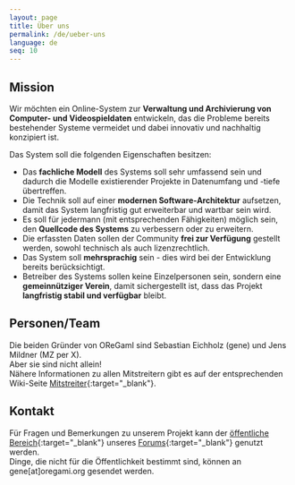 ```yaml
---
layout: page
title: Über uns
permalink: /de/ueber-uns
language: de
seq: 10
---
```


Mission
-------

Wir möchten ein Online-System zur **Verwaltung und Archivierung von Computer- und Videospieldaten** entwickeln, das die Probleme bereits bestehender Systeme vermeidet und dabei innovativ und nachhaltig konzipiert ist.  

Das System soll die folgenden Eigenschaften besitzen:

*   Das **fachliche Modell** des Systems soll sehr umfassend sein und dadurch die Modelle existierender Projekte in Datenumfang und -tiefe übertreffen.
*   Die Technik soll auf einer **modernen Software-Architektur** aufsetzen, damit das System langfristig gut erweiterbar und wartbar sein wird.
*   Es soll für jedermann (mit entsprechenden Fähigkeiten) möglich sein, den **Quellcode des Systems** zu verbessern oder zu erweitern.
*   Die erfassten Daten sollen der Community **frei zur Verfügung** gestellt werden, sowohl technisch als auch lizenzrechtlich.
*   Das System soll **mehrsprachig** sein - dies wird bei der Entwicklung bereits berücksichtigt.
*   Betreiber des Systems sollen keine Einzelpersonen sein, sondern eine **gemeinnütziger Verein**, damit sichergestellt ist, dass das Projekt **langfristig stabil und verfügbar** bleibt.

Personen/Team
-------------

Die beiden Gründer von OReGamI sind Sebastian Eichholz (gene) und Jens Mildner (MZ per X).  
Aber sie sind nicht allein!  
Nähere Informationen zu allen Mitstreitern gibt es auf der entsprechenden Wiki-Seite [Mitstreiter](https://oregami.atlassian.net/wiki/spaces/OR/pages/3408013/Current+members){:target="_blank"}.

Kontakt
-------

Für Fragen und Bemerkungen zu unserem Projekt kann der [öffentliche Bereich](http://forum.oregami.org/viewforum.php?f=37){:target="_blank"} unseres [Forums](http://forum.oregami.org/){:target="_blank"} genutzt werden.  
Dinge, die nicht für die Öffentlichkeit bestimmt sind, können an gene\[at\]oregami.org gesendet werden.
